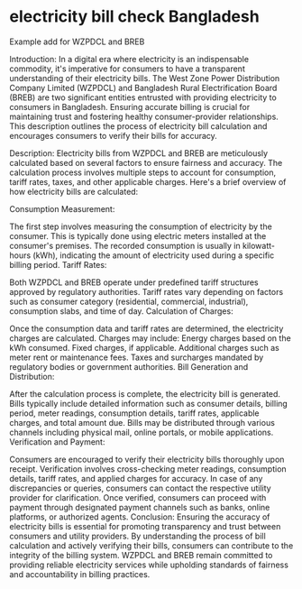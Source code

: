 # electricity bill check Bangladesh  
Example add for WZPDCL and BREB

Introduction:
In a digital era where electricity is an indispensable commodity, it's imperative for consumers to have a transparent understanding of their electricity bills. The West Zone Power Distribution Company Limited (WZPDCL) and Bangladesh Rural Electrification Board (BREB) are two significant entities entrusted with providing electricity to consumers in Bangladesh. Ensuring accurate billing is crucial for maintaining trust and fostering healthy consumer-provider relationships. This description outlines the process of electricity bill calculation and encourages consumers to verify their bills for accuracy.

Description:
Electricity bills from WZPDCL and BREB are meticulously calculated based on several factors to ensure fairness and accuracy. The calculation process involves multiple steps to account for consumption, tariff rates, taxes, and other applicable charges. Here's a brief overview of how electricity bills are calculated:

Consumption Measurement:

The first step involves measuring the consumption of electricity by the consumer. This is typically done using electric meters installed at the consumer's premises.
The recorded consumption is usually in kilowatt-hours (kWh), indicating the amount of electricity used during a specific billing period.
Tariff Rates:

Both WZPDCL and BREB operate under predefined tariff structures approved by regulatory authorities.
Tariff rates vary depending on factors such as consumer category (residential, commercial, industrial), consumption slabs, and time of day.
Calculation of Charges:

Once the consumption data and tariff rates are determined, the electricity charges are calculated.
Charges may include:
Energy charges based on the kWh consumed.
Fixed charges, if applicable.
Additional charges such as meter rent or maintenance fees.
Taxes and surcharges mandated by regulatory bodies or government authorities.
Bill Generation and Distribution:

After the calculation process is complete, the electricity bill is generated.
Bills typically include detailed information such as consumer details, billing period, meter readings, consumption details, tariff rates, applicable charges, and total amount due.
Bills may be distributed through various channels including physical mail, online portals, or mobile applications.
Verification and Payment:

Consumers are encouraged to verify their electricity bills thoroughly upon receipt.
Verification involves cross-checking meter readings, consumption details, tariff rates, and applied charges for accuracy.
In case of any discrepancies or queries, consumers can contact the respective utility provider for clarification.
Once verified, consumers can proceed with payment through designated payment channels such as banks, online platforms, or authorized agents.
Conclusion:
Ensuring the accuracy of electricity bills is essential for promoting transparency and trust between consumers and utility providers. By understanding the process of bill calculation and actively verifying their bills, consumers can contribute to the integrity of the billing system. WZPDCL and BREB remain committed to providing reliable electricity services while upholding standards of fairness and accountability in billing practices.

